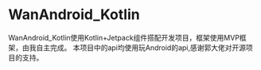 # WanAndroid_Kotlin
WanAndroid_Kotlin使用Kotlin+Jetpack组件搭配开发项目，框架使用MVP框架，由我自主完成。
本项目中的api均使用玩Android的api,感谢郭大佬对开源项目的支持。
